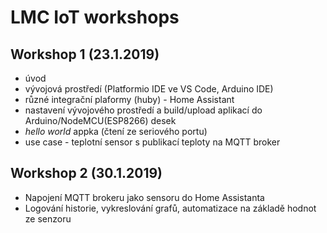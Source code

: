 # LMC IoT workshops

## Workshop 1 (23.1.2019)
* úvod 
* vývojová prostředí (Platformio IDE ve VS Code, Arduino IDE)
* různé integrační plaformy (huby) - Home Assistant
* nastavení vývojového prostředí a build/upload aplikací do Arduino/NodeMCU(ESP8266) desek
* _hello world_ appka (čtení ze seriového portu)
* use case - teplotní sensor s publikací teploty na MQTT broker

## Workshop 2 (30.1.2019)
* Napojení MQTT brokeru jako sensoru do Home Assistanta
* Logování historie, vykreslování grafů, automatizace na základě hodnot ze senzoru